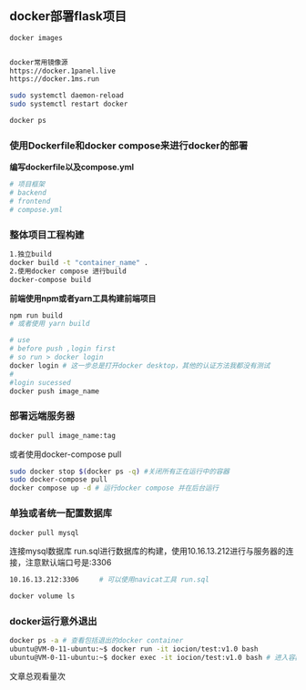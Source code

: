 ## docker部署flask项目

```bash
docker images


docker常用镜像源
https://docker.1panel.live
https://docker.1ms.run

sudo systemctl daemon-reload
sudo systemctl restart docker

docker ps
```

### 使用Dockerfile和docker compose来进行docker的部署

**编写dockerfile以及compose.yml**

```python
# 项目框架
# backend 
# frontend
# compose.yml
```

### 整体项目工程构建

```bash
1.独立build
docker build -t "container_name" .
2.使用docker compose 进行build
docker-compose build
```

**前端使用npm或者yarn工具构建前端项目**

```python
npm run build
# 或者使用 yarn build 
```

```bash
# use
# before push ,login first
# so run > docker login
docker login # 这一步总是打开docker desktop，其他的认证方法我都没有测试 
# 
#login sucessed
docker push image_name
```



### 部署远端服务器

```bash
docker pull image_name:tag
```

或者使用docker-compose pull

```bash
sudo docker stop $(docker ps -q) #关闭所有正在运行中的容器
sudo docker-compose pull
docker compose up -d # 运行docker compose 并在后台运行
```

### 单独或者统一配置数据库

```bash
docker pull mysql
```

连接mysql数据库
run.sql进行数据库的构建，使用10.16.13.212进行与服务器的连接，注意默认端口号是:3306

```bash
10.16.13.212:3306     # 可以使用navicat工具 run.sql
```

```bash
docker volume ls

```

### docker运行意外退出

```bash
docker ps -a # 查看包括退出的docker container
ubuntu@VM-0-11-ubuntu:~$ docker run -it iocion/test:v1.0 bash
ubuntu@VM-0-11-ubuntu:~$ docker exec -it iocion/test:v1.0 bash # 进入容器内部进行操作
```

<span id="busuanzi_container_page_pv">文章总观看量<span id="busuanzi_value_page_pv"></span>次</span>

